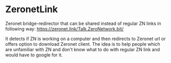 # ZeronetLink
Zeronet bridge-redirector that can be shared instead of regular ZN links in following way:
https://zeronet.link/Talk.ZeroNetwork.bit/

It detects if ZN is working on a computer and then redirects to Zeronet url or offers option to download Zeronet client. The idea is to help people which are unfamiliar with ZN and don't know what to do with regular ZN link and would have to google for it.